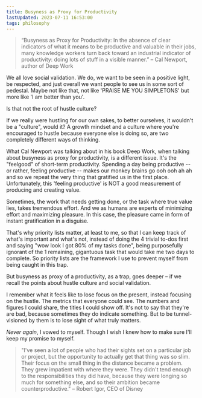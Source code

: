 ```yaml
---
title: Busyness as Proxy for Productivity
lastUpdated: 2023-07-11 16:53:00
tags: philosophy
---
```

> “Busyness as Proxy for Productivity: In the absence of clear indicators of what it means to be productive and valuable in their jobs, many knowledge workers turn back toward an industrial indicator of productivity: doing lots of stuff in a visible manner.” – Cal Newport, author of Deep Work

We all love social validation. We do, we want to be seen in a positive light, be respected, and just overall we want people to see us in some sort of pedestal. Maybe not like that, not like 'PRAISE ME YOU SIMPLETONS' but more like 'I am better than you'.

Is that not the root of hustle culture? 

If we really were hustling for our own sakes, to better ourselves, it wouldn't be a "culture", would it? A growth mindset and a culture where you're encouraged to hustle because everyone else is doing so, are two completely different ways of thinking.

What Cal Newport was talking about in his book Deep Work, when talking about busyness as proxy for productivity, is a different issue. It's the "feelgood" of short-term productivity. Spending a day being productive -- or rather, feeling productive -- makes our monkey brains go ooh ooh ah ah and so we repeat the very thing that gratified us in the first place. Unfortunately, this 'feeling productive' is NOT a good measurement of producing and creating value. 

Sometimes, the work that needs getting done, or the task where true value lies, takes tremendous effort. And we as humans are experts of minimizing effort and maximizing pleasure. In this case, the pleasure came in form of instant gratification in a disguise.

That's why priority lists matter, at least to me, so that I can keep track of what's important and what's not, instead of doing the 4 trivial to-dos first and saying "wow look I got 80% of my tasks done", being purposefully ignorant of the 1 remaining, gigantuous task that would take me two days to complete. So priority lists are the framework I use to prevent myself from being caught in this trap.

But busyness as proxy of a productivity, as a trap, goes deeper – if we recall the points about hustle culture and social validation.

I remember what it feels like to lose focus on the present, instead focusing on the hustle. The metrics that everyone could see. The numbers and figures I could share, the titles I could show off. It's not to say that they're are bad, because sometimes they do indicate something. But to be tunnel-visioned by them is to lose sight of what truly matters. 

*Never again*, I vowed to myself. Though I wish I knew how to make sure I'll keep my promise to myself.

>"I've seen a lot of people who had their sights set on a particular job or project, but the opportunity to actually get that thing was so slim. Their focus on the small thing in the distance became a problem. They grew impatient with where they were. They didn't tend enough to the responsibilities they did have, because they were longing so much for something else, and so their ambition became counterproductive." – Robert Igor, CEO of Disney 